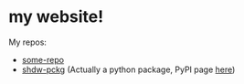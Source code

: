 # my website!
My repos:
- [some-repo](https://github.com/shibby360/some-repo)
- [shdw-pckg](https://github.com/shibby360/shdw-pckg)
(Actually a python package, PyPI page [here](https://pypi.prg/project/shdw))
